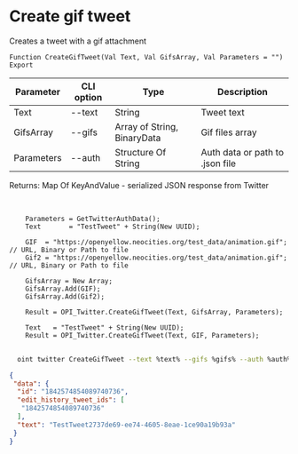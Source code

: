 ﻿---
sidebar_position: 4
---

# Create gif tweet
 Creates a tweet with a gif attachment



`Function CreateGifTweet(Val Text, Val GifsArray, Val Parameters = "") Export`

  | Parameter | CLI option | Type | Description |
  |-|-|-|-|
  | Text | --text | String | Tweet text |
  | GifsArray | --gifs | Array of String, BinaryData | Gif files array |
  | Parameters | --auth | Structure Of String | Auth data or path to .json file |

  
  Returns:  Map Of KeyAndValue - serialized JSON response from Twitter

<br/>




```bsl title="Code example"
    Parameters = GetTwitterAuthData();
    Text       = "TestTweet" + String(New UUID);

    GIF  = "https://openyellow.neocities.org/test_data/animation.gif"; // URL, Binary or Path to file
    Gif2 = "https://openyellow.neocities.org/test_data/animation.gif"; // URL, Binary or Path to file

    GifsArray = New Array;
    GifsArray.Add(GIF);
    GifsArray.Add(Gif2);

    Result = OPI_Twitter.CreateGifTweet(Text, GifsArray, Parameters);

    Text   = "TestTweet" + String(New UUID);
    Result = OPI_Twitter.CreateGifTweet(Text, GIF, Parameters);
```



```sh title="CLI command example"
    
  oint twitter CreateGifTweet --text %text% --gifs %gifs% --auth %auth%

```

```json title="Result"
{
 "data": {
  "id": "1842574854089740736",
  "edit_history_tweet_ids": [
   "1842574854089740736"
  ],
  "text": "TestTweet2737de69-ee74-4605-8eae-1ce90a19b93a"
 }
}
```
